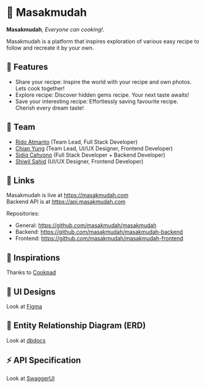 # 🍳 Masakmudah

**Masakmudah**, _Everyone can cooking!_.

Masakmudah is a platform that inspires exploration of various easy recipe to follow and recreate it by your own.

## 🌟 Features

- Share your recipe: Inspire the world with your recipe and own photos. Lets cook together!
- Explore recipe: Discover hidden gems recipe. Your next taste awaits!
- Save your interesting recipe: Effortlessly saving favourite recipe. Cherish every dream taste!

## 🤝 Team

- [Rido Atmanto](https://github.com/ridoatmanto) (Team Lead, Full Stack Developer)
- [Chian Yung](https://github.com/chianyungcode) (Team Lead, UI/UX Designer, Frontend Developer)
- [Sidiq Cahyono](https://github.com/sidiqcahyono83) (Full Stack Developer + Backend Developer)
- [Shiwil Sahid](https://github.com/shiwilsahid) (UI/UX Designer, Frontend Developer)

## 🔗 Links

Masakmudah is live at <https://masakmudah.com>  
Backend API is at <https://api.masakmudah.com>

Repositories:

- General: <https://github.com/masakmudah/masakmudah>
- Backend: <https://github.com/masakmudah/masakmudah-backend>
- Frontend: <https://github.com/masakmudah/masakmudah-frontend>

## 🔎 Inspirations

Thanks to [Cookpad](https://cookpad.com)

## 🎨 UI Designs

Look at [Figma](https://www.figma.com/design/hcYwfXGBenPH999pNQJ7wl/masakmudah)

## 🔀 Entity Relationship Diagram (ERD)

Look at [dbdocs](https://dbdocs.io/masakmudah.com/masakmudah?view=relationships)

## ⚡ API Specification

Look at [SwaggerUI](https://api.masakmudah.com/ui)
